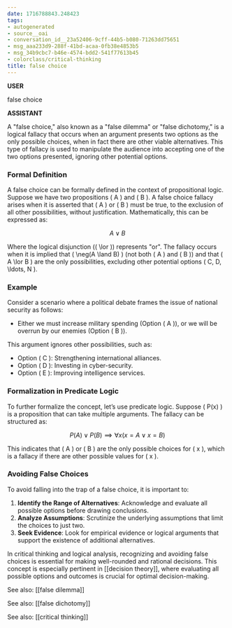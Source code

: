 ```yaml
---
date: 1716788843.248423
tags:
- autogenerated
- source__oai
- conversation_id__23a52406-9cff-44b5-b080-71263dd75651
- msg_aaa233d9-288f-41bd-acaa-0fb38e4853b5
- msg_34b9cbc7-b46e-4574-bdd2-541f77613b45
- colorclass/critical-thinking
title: false choice
---
```


**USER**

false choice


**ASSISTANT**

A "false choice," also known as a "false dilemma" or "false dichotomy," is a logical fallacy that occurs when an argument presents two options as the only possible choices, when in fact there are other viable alternatives. This type of fallacy is used to manipulate the audience into accepting one of the two options presented, ignoring other potential options.

### Formal Definition

A false choice can be formally defined in the context of propositional logic. Suppose we have two propositions \( A \) and \( B \). A false choice fallacy arises when it is asserted that \( A \) or \( B \) must be true, to the exclusion of all other possibilities, without justification. Mathematically, this can be expressed as:

$$
A \lor B
$$

Where the logical disjunction (\( \lor \)) represents "or". The fallacy occurs when it is implied that \( \neg(A \land B) \) (not both \( A \) and \( B \)) and that \( A \lor B \) are the only possibilities, excluding other potential options \( C, D, \ldots, N \).

### Example

Consider a scenario where a political debate frames the issue of national security as follows:

- Either we must increase military spending (Option \( A \)), or we will be overrun by our enemies (Option \( B \)).

This argument ignores other possibilities, such as:

- Option \( C \): Strengthening international alliances.
- Option \( D \): Investing in cyber-security.
- Option \( E \): Improving intelligence services.

### Formalization in Predicate Logic

To further formalize the concept, let’s use predicate logic. Suppose \( P(x) \) is a proposition that can take multiple arguments. The fallacy can be structured as:

$$
P(A) \lor P(B) \implies \forall x (x = A \lor x = B)
$$

This indicates that \( A \) or \( B \) are the only possible choices for \( x \), which is a fallacy if there are other possible values for \( x \).

### Avoiding False Choices

To avoid falling into the trap of a false choice, it is important to:

1. **Identify the Range of Alternatives**: Acknowledge and evaluate all possible options before drawing conclusions.
2. **Analyze Assumptions**: Scrutinize the underlying assumptions that limit the choices to just two.
3. **Seek Evidence**: Look for empirical evidence or logical arguments that support the existence of additional alternatives.

In critical thinking and logical analysis, recognizing and avoiding false choices is essential for making well-rounded and rational decisions. This concept is especially pertinent in [[decision theory]], where evaluating all possible options and outcomes is crucial for optimal decision-making.

See also: [[false dilemma]]


See also: [[false dichotomy]]


See also: [[critical thinking]]